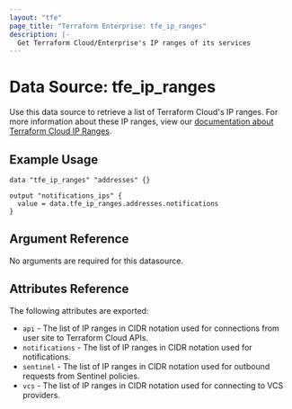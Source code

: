 ```yaml
---
layout: "tfe"
page_title: "Terraform Enterprise: tfe_ip_ranges"
description: |-
  Get Terraform Cloud/Enterprise's IP ranges of its services
---
```


# Data Source: tfe_ip_ranges

Use this data source to retrieve a list of Terraform Cloud's IP ranges. For more information about these IP ranges, view our [documentation about Terraform Cloud IP Ranges](https://developer.hashicorp.com/terraform/cloud-docs/architectural-details/ip-ranges).

## Example Usage

```hcl
data "tfe_ip_ranges" "addresses" {}

output "notifications_ips" {
  value = data.tfe_ip_ranges.addresses.notifications
}
```

## Argument Reference

No arguments are required for this datasource.

## Attributes Reference

The following attributes are exported:

* `api` - The list of IP ranges in CIDR notation used for connections from user site to Terraform Cloud APIs.
* `notifications` - The list of IP ranges in CIDR notation used for notifications.
* `sentinel` - The list of IP ranges in CIDR notation used for outbound requests from Sentinel policies.
* `vcs` - The list of IP ranges in CIDR notation used for connecting to VCS providers.

